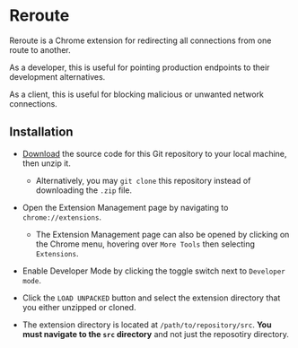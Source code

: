 # Reroute

Reroute is a Chrome extension for redirecting all connections from one route to
another.

As a developer, this is useful for pointing production endpoints to their
development alternatives.

As a client, this is useful for blocking malicious or unwanted network
connections.

## Installation

* [Download](https://github.com/CharlesStover/reroute/archive/1.0.0.zip) the
  source code for this Git repository to your local machine, then unzip it.

  * Alternatively, you may `git clone` this repository instead of downloading
    the `.zip` file.

* Open the Extension Management page by navigating to `chrome://extensions`.

  * The Extension Management page can also be opened by clicking on the Chrome
    menu, hovering over `More Tools` then selecting `Extensions`.

* Enable Developer Mode by clicking the toggle switch next to `Developer mode`.

* Click the `LOAD UNPACKED` button and select the extension directory that you
  either unzipped or cloned.

* The extension directory is located at `/path/to/repository/src`. **You must
  navigate to the `src` directory** and not just the reposotiry directory.
